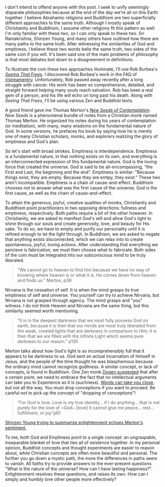 I don't intend to offend anyone with this post. I seek to unify seemingly disparate philosophies because at the end of the day we're all on this Earth together. I believe Abrahamic religions and Buddhism are two superficially different approaches to the same truth. Although I mostly speak of Christianity and Buddhism, I assume other religions fit this pattern as well. I'm only familiar with these two, so I can only speak to these two. Sri Ramakrishna, Shinzen Young, and many others have outlined how there are many paths to the same truth. After witnessing the similarities of God and emptiness, I believe these two words belie the same truth, two sides of the same coin if you will. It's been said one of the main problems of philosophy is that most debates boil down to a disagreement in definitions. 

To illustrate the coin these two approaches illuminate, I'll use Rob Burbea's [_Seeing That Frees_](https://www.amazon.com/Seeing-That-Frees-Robert-Burbea/dp/0992848911). I discovered Rob Burbea's work in the FAQ of [r/streamentry](https://www.reddit.com/r/streamentry/). Unfortunately, Rob passed away recently after a long struggle with cancer. His work has been so comprehensive, detailed, and straight forward helping many souls reach salvation. Rob has been a real gem of a person, and his life will echo on long past his death. Along with _Seeing That Frees_, I'll be using various Zen and Buddhist texts.

A good friend gave me Thomas Merton's [_New Seeds of Contemplation_](https://www.goodreads.com/work/quotes/1133302-new-seeds-of-contemplation). _New Seeds_ is a phenomenal bundle of notes from a Christian monk named Thomas Merton. He organized his notes during his years of contemplation (or meditation), with many, many wisdoms on the fundamental nature of God. In some versions, he prefaces his book by saying how he is merely one of many Christian scholars, monks, and explorers realizing the glory of emptiness and God's plan.

So let's start with broad strokes. Emptiness is interdependence. Emptiness is a fundamental nature, in that nothing exists on its own, and everything is an interconnected expression of this fundamental nature. God is the loving force that created the universe. God is said to be all-encompassing, "the First and Last, the beginning and the end". Emptiness is similar: "Because things exist, they are empty. Because they are emtpy, they exist." These two aren't incompatible. Emptiness is a chain of cause-and-effect. Buddhism chooses not to answer what was the first cause of the universe. God is the first cause, as well as the chain of cause-and-effect. 

To attain the generous, joyful, creative qualities of monks, Christianity and Buddhism point practitioners in two opposing directions: fullness and emptiness, respectively. Both paths require a bit of the other however. In Christianity, we are asked to manifest God's will and allow God's light to shine through our souls and create generosity, love, and beauty for His sake. To do so, we have to empty and purify our personality until it is refined enough to let the light through. In Buddhism, we are asked to negate that anything exists disconnected, which we can relax into to create spontaneous, joyful, loving actions. After understanding that everything we percieve is fabrication, we must then choose what to fabricate. Both sides of the coin must be integrated into our subconscious mind to be truly liberated.

>"We cannot go to heaven to find him because we have no way of knowing where heaven is or what it is. He comes down from heaven and finds us." Merton, p39

Nirvana is the cessation of self. It is when the mind grasps its true emptiness of self and universe. You yourself can try to achieve Nirvana, but Nirvana is not grasped through agency. The mind grasps and "you" witness. I do not think Heaven and Nirvana are the same thing, but this similarity seemed worth mentioning. 

>"It is in the deepest darkness that we most fully possess God on earth, because it is then that our minds are most truly liberated from the weak, created lights that are darkness in comparison to Him; it is then that we are filled with His infinite Light which seems pure darkness to our reason." p135  

Merton talks about how God's light is so incomprehensibly full that it appears to be darkness to us. God sent an actual incarnation of himself in Jesus, and the people of the time thought he was blasphemous because the ordinary mind cannot recognize godliness. A similar concept, or lack of concepts, is found in Buddhism. One Zen monk [Dogen suggested](https://augustmeditations.wordpress.com/2015/05/14/dogens-backward-step/) that after a certain point, we need to embrace the fact that no intellectual arguments can take you to Experience as it is (suchness). [Words can take you close](https://uklineale.github.io/2020/04/11/more-than-words-can-say.html), but not all the way. You must drop conceptions if you want to proceed. Be careful not to pick up the concept of "dropping of conceptions"! 


>"For God is love. Love is my true identity... if I do anything... that is not purely for the love of ~God~ [love] it cannot give me peace... rest... fulfillment, or joy"p61

[Shinzen Young trying to summarize enlightenment echoes Merton's sentiment.](https://youtu.be/ptkH0uK1uXM?t=451)

To me, both God and Emptiness point to a single concept: an ungraspable, inseparable blanket of love that ties all of existence together. In my personal opinion, Buddhist concepts and thought experiments are easier to reason about, while Christian concepts are often more beautiful and personal. The further you go down a mystic path, the more the differences in paths seem to vanish. All faiths try to provide answers to the ever-present questions "What is the nature of the universe? How can I have lasting happiness?". Enlightenment resolves these questions, and raises its own. How can I simply and humbly love other people more effectively?
